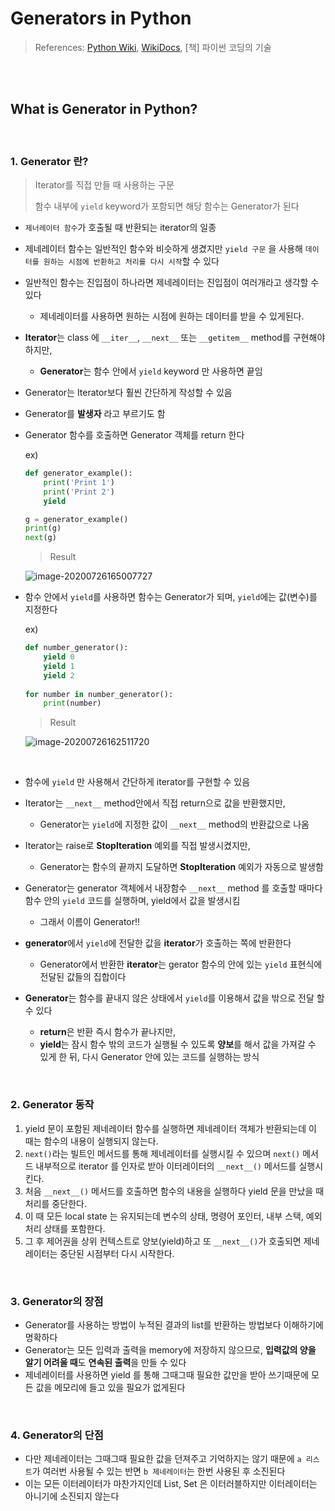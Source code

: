 # Generators in Python

> References: [Python Wiki](https://wiki.python.org/moin/Generators), [WikiDocs](https://wikidocs.net/16069), [책] 파이썬 코딩의 기술

<br>

<br>

## What is Generator in Python?

<br>

### 1. Generator 란?

> Iterator를 직접 만들 때 사용하는 구문
>
> 함수 내부에 `yield` keyword가 포함되면 해당 함수는 Generator가 된다

- `제너레이터 함수`가 호출될 때 반환되는 iterator의 일종
- 제네레이터 함수는 일반적인 함수와 비슷하게 생겼지만 `yield 구문`
을 사용해 `데이터를 원하는 시점에 반환하고 처리를 다시 시작`할 수 있다
- 일반적인 함수는 진입점이 하나라면 제네레이터는 진입점이 여러개라고 생각할 수 있다
  - 제네레이터를 사용하면 원하는 시점에 원하는 데이터를 받을 수 있게된다.

- **Iterator**는 class 에 `__iter__`, `__next__` 또는 `__getitem__` method를 구현해야 하지만,
  - **Generator**는 함수 안에서 `yield` keyword 만 사용하면 끝임
- Generator는 Iterator보다 훨씬 간단하게 작성할 수 있음
- Generator를 **발생자** 라고 부르기도 함
- Generator 함수를 호출하면 Generator 객체를 return 한다

  ex)

  ```python
  def generator_example():
      print('Print 1')
      print('Print 2')
      yield
  
  g = generator_example()
  print(g)
  next(g)
  ```

  > Result

  ![image-20200726165007727](../images/image-20200726165007727.png)

- 함수 안에서 `yield`를 사용하면 함수는 Generator가 되며,  `yield`에는 값(변수)를 지정한다

  ex)

  ```python
  def number_generator():
      yield 0
      yield 1
      yield 2
      
  for number in number_generator():
      print(number)
  ```

  > Result

  ![image-20200726162511720](../images/image-20200726162511720.png)

<br>

- 함수에 `yield` 만 사용해서 간단하게 iterator를 구현할 수 있음
- Iterator는 `__next__` method안에서 직접 return으로 값을 반환했지만,
  - Generator는 `yield`에 지정한 값이 `__next__` method의 반환값으로 나옴
- Iterator는 raise로 **StopIteration** 예외를 직접 발생시켰지만,
  - Generator는 함수의 끝까지 도달하면 **StopIteration** 예외가 자동으로 발생함
- Generator는 generator 객체에서 내장함수 `__next__` method 를 호출할 때마다 함수 안의 `yield` 코드를 실행하며, yield에서 값을 발생시킴
  - 그래서 이름이 Generator!!

- **generator**에서 `yield`에 전달한 값을 **iterator**가 호출하는 쪽에 반환한다
  - Generator에서 반환한 **iterator**는 gerator 함수의 안에 있는 `yield` 표현식에 전달된 값들의 집합이다
- **Generator**는 함수를 끝내지 않은 상태에서 `yield`를 이용해서 값을 밖으로 전달 할 수 있다
  - **return**은 반환 즉시 함수가 끝나지만,
  - **yield**는 잠시 함수 밖의 코드가 실행될 수 있도록 **양보**를 해서 값을 가져갈 수 있게 한 뒤, 다시 Generator 안에 있는 코드를 실행하는 방식

<br>

### 2. Generator 동작

1. yield 문이 포함된 제네레이터 함수를 실행하면 제네레이터 객체가 반환되는데 이 때는 함수의 내용이 실행되지 않는다.
2. `next()`라는 빌트인 메서드를 통해 제네레이터를 실행시킬 수 있으며 `next()` 메서드 내부적으로 iterator 를 인자로 받아 이터레이터의 `__next__()` 메서드를 실행시킨다.
3. 처음 `__next__()` 메서드를 호출하면 함수의 내용을 실행하다 yield 문을 만났을 때 처리를 중단한다.
4. 이 때 모든 local state 는 유지되는데 변수의 상태, 명령어 포인터, 내부 스택, 예외 처리 상태를 포함한다.
5. 그 후 제어권을 상위 컨텍스트로 양보(yield)하고 또 `__next__()`가 호출되면 제네레이터는 중단된 시점부터 다시 시작한다.

<br>

### 3. Generator의 장점

- Generator를 사용하는 방법이 누적된 결과의 list를 반환하는 방법보다 이해하기에 명확하다
- Generator는 모든 입력과 출력을 memory에 저장하지 않으므로, **입력값의 양을 알기 어려울 때**도 **연속된 출력**을 만들 수 있다
- 제네레이터를 사용하면 yield 를 통해 그때그때 필요한 값만을 받아 쓰기때문에 모든 값을 메모리에 들고 있을 필요가 없게된다

<br>

### 4. Generator의 단점

- 다만 제네레이터는 그때그때 필요한 값을 던져주고 기억하지는 않기 때문에 `a 리스트`가 여러번 사용될 수 있는 반면 `b 제네레이터`는 한번 사용된 후 소진된다
- 이는 모든 이터레이터가 마찬가지인데 List, Set 은 이터러블하지만 이터레이터는 아니기에 소진되지 않는다
